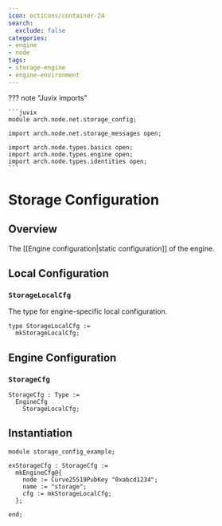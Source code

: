 ```yaml
---
icon: octicons/container-24
search:
  exclude: false
categories:
- engine
- node
tags:
- storage-engine
- engine-environment
---
```


??? note "Juvix imports"

    ```juvix
    module arch.node.net.storage_config;

    import arch.node.net.storage_messages open;

    import arch.node.types.basics open;
    import arch.node.types.engine open;
    import arch.node.types.identities open;
    ```

# Storage Configuration

## Overview

The [[Engine configuration|static configuration]] of the engine.

## Local Configuration

### `StorageLocalCfg`

The type for engine-specific local configuration.

<!-- --8<-- [start:StorageLocalCfg] -->
```juvix
type StorageLocalCfg :=
  mkStorageLocalCfg;
```
<!-- --8<-- [end:StorageLocalCfg] -->

## Engine Configuration

### `StorageCfg`

<!-- --8<-- [start:StorageCfg] -->
```juvix
StorageCfg : Type :=
  EngineCfg
    StorageLocalCfg;
```
<!-- --8<-- [end:StorageCfg] -->

## Instantiation

<!-- --8<-- [start:exStorageCfg] -->
```juvix extract-module-statements
module storage_config_example;

exStorageCfg : StorageCfg :=
  mkEngineCfg@{
    node := Curve25519PubKey "0xabcd1234";
    name := "storage";
    cfg := mkStorageLocalCfg;
  };

end;
```
<!-- --8<-- [end:exStorageCfg] -->
